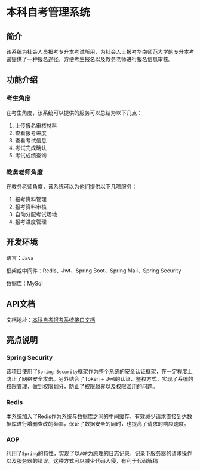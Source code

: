 # 本科自考管理系统



## 简介

该系统为社会人员报考专升本考试所用，为社会人士报考华南师范大学的专升本考试提供了一种报名途径，方便考生报名以及教务老师进行报名信息审核。

## 功能介绍

### 考生角度

在考生角度，该系统可以提供的服务可以总结为以下几点：

1. 上传报名审核材料
2. 查看报考进度
3. 查看考试信息
4. 考试完成确认
5. 考试成绩查询

### 教务老师角度

在教务老师角度，该系统可以为他们提供以下几项服务：

1. 报考资料管理
2. 报考资料审核
3. 自动分配考试场地
4. 报考进度管理



## 开发环境

语言：Java

框架或中间件：Redis、Jwt、Spring Boot、Spring Mail、Spring Security

数据库：MySql

## API文档

文档地址：[本科自考报考系统接口文档](https://console-docs.apipost.cn/preview/7f3788b6d8d22a45/744e5156fbdf169c)

## 亮点说明

### Spring Security

该项目使用了`Spring Security`框架作为整个系统的安全认证框架，在一定程度上防止了网络安全攻击。另外结合了Token + Jwt的认证、鉴权方式，实现了系统的权限管理，做到权限划分，防止了权限越界以及权限滥用的问题。

### Redis

本系统加入了Redis作为系统与数据库之间的中间缓存，有效减少请求直接到达数据库进行增删查改的频率，保证了数据安全的同时，也提高了请求的响应速度。

### AOP

利用了`Spring`的特性，实现了以`AOP`为原理的日志记录，记录下服务器的请求操作以及服务器的错误。这种方式可以减少代码入侵，有利于代码解耦

